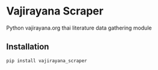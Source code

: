 # Vajirayana Scraper
Python vajirayana.org thai literature data gathering module

## Installation
```
pip install vajirayana_scraper